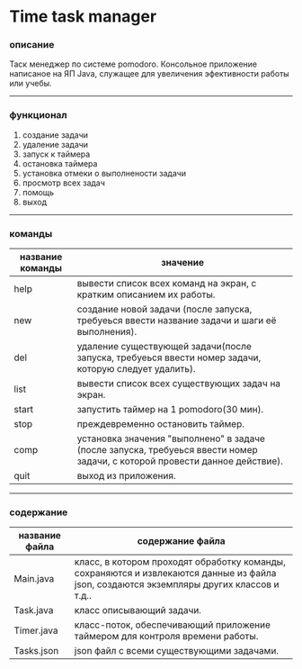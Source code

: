 # Time task manager
### описание
Таск менеджер по системе pomodoro. Консольное приложение написаное на ЯП Java, служащее для увеличения эфективности работы или учебы. 
___
### функционал
1) создание задачи
2) удаление задачи
3) запуск к таймера
4) остановка таймера
5) установка отмеки о выполнености задачи
6) просмотр всех задач
7) помощь
8) выход
___
### команды
название команды  | значение
------------------|-----------
help              | вывести список всех команд на экран, с кратким описанием их работы.
new               | создание новой задачи (после запуска, требуеься ввести название задачи и шаги её выполнения).
del               | удаление существующей задачи(после запуска, требуеься ввести номер задачи, которую следует удалить).
list              | вывести список всех существующих задач на экран.
start             | запустить таймер на 1 pomodoro(30 мин).
stop              | преждевременно остановить таймер.
comp              | установка значения "выполнено" в задаче (после запуска, требуеься ввести номер задачи, с которой провести данное действие).
quit              | выход из приложения.
___
### содержание
название файла    | содержание файла
------------------|------------------
Main.java         | класс, в котором проходят обработку команды, сохраняются и извлекаются данные из файла json, создаются экземпляры других классов и т.д..
Task.java         | класс описывающий задачи.
Timer.java        | класс-поток, обеспечивающий приложение таймером для контроля времени работы.
Tasks.json        | json файл с всеми существующими задачами.
